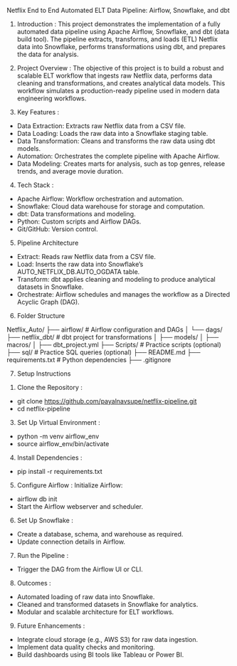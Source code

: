 Netflix End to End Automated ELT Data Pipeline: Airflow, Snowflake, and dbt


1. Introduction : This project demonstrates the implementation of a fully automated data pipeline using Apache Airflow, Snowflake, and dbt (data build tool). The pipeline extracts, transforms, and loads (ETL) Netflix data into Snowflake, performs transformations using dbt, and prepares the data for analysis.

2. Project Overview : The objective of this project is to build a robust and scalable ELT workflow that ingests raw Netflix data, performs data cleaning and transformations, and creates analytical data models. This workflow simulates a production-ready pipeline used in modern data engineering workflows.

3. Key Features :

- Data Extraction: Extracts raw Netflix data from a CSV file.
- Data Loading: Loads the raw data into a Snowflake staging table.
- Data Transformation: Cleans and transforms the raw data using dbt models.
- Automation: Orchestrates the complete pipeline with Apache Airflow.
- Data Modeling: Creates marts for analysis, such as top genres, release trends, and average movie duration.

4. Tech Stack :

- Apache Airflow: Workflow orchestration and automation.
- Snowflake: Cloud data warehouse for storage and computation.
- dbt: Data transformations and modeling.
- Python: Custom scripts and Airflow DAGs.
- Git/GitHub: Version control.

5. Pipeline Architecture

- Extract: Reads raw Netflix data from a CSV file.
- Load: Inserts the raw data into Snowflake’s AUTO_NETFLIX_DB.AUTO_OGDATA table.
- Transform: dbt applies cleaning and modeling to produce analytical datasets in Snowflake.
- Orchestrate: Airflow schedules and manages the workflow as a Directed Acyclic Graph (DAG).

6. Folder Structure

Netflix_Auto/
├── airflow/                # Airflow configuration and DAGs
│   └── dags/
├── netflix_dbt/            # dbt project for transformations
│   ├── models/
│   ├── macros/
│   ├── dbt_project.yml
├── Scripts/                # Practice scripts (optional)
├── sql/                    # Practice SQL queries (optional)
├── README.md
├── requirements.txt        # Python dependencies
├── .gitignore

7. Setup Instructions

1) Clone the Repository :
- git clone https://github.com/payalnavsupe/netflix-pipeline.git
- cd netflix-pipeline

3) Set Up Virtual Environment :
- python -m venv airflow_env
- source airflow_env/bin/activate

4) Install Dependencies :
- pip install -r requirements.txt

5) Configure Airflow :
Initialize Airflow:
- airflow db init
- Start the Airflow webserver and scheduler.

6) Set Up Snowflake :
- Create a database, schema, and warehouse as required.
- Update connection details in Airflow.

7) Run the Pipeline :
- Trigger the DAG from the Airflow UI or CLI.

8. Outcomes :

- Automated loading of raw data into Snowflake.
- Cleaned and transformed datasets in Snowflake for analytics.
- Modular and scalable architecture for ELT workflows.

9. Future Enhancements :

- Integrate cloud storage (e.g., AWS S3) for raw data ingestion.
- Implement data quality checks and monitoring.
- Build dashboards using BI tools like Tableau or Power BI.
